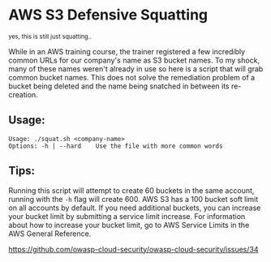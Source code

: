 # AWS S3 Defensive Squatting

<sub>yes, this is still just squatting..</sub>

While in an AWS training course, the trainer registered a few incredibly common URLs for our company's name as S3 bucket names. To my shock, many of these names weren't already in use so here is a script that will grab common bucket names. This does not solve the remediation problem of a bucket being deleted and the name being snatched in between its re-creation.

## Usage:
```
Usage: ./squat.sh <company-name>
Options: -h | --hard    Use the file with more common words
```

## Tips:
Running this script will attempt to create 60 buckets in the same account, running with the `-h` flag will create 600. AWS S3 has a 100 bucket soft limit on all accounts by default. If you need additional buckets, you can increase your bucket limit by submitting a service limit increase. For information about how to increase your bucket limit, go to AWS Service Limits in the AWS General Reference.

https://github.com/owasp-cloud-security/owasp-cloud-security/issues/34
